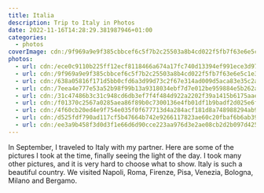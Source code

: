 ```yaml
---
title: Italia
description: Trip to Italy in Photos
date: 2022-11-16T14:28:29.381987946+01:00
categories:
  - photos
coverImage: cdn:/9f969a9e9f385cbbcef6c5f7b2c25503a8b4cd022f5fb7f63e6e5c1e3474460c
photos:
  - url: cdn:/ece0c9110b225ff12ecf8118466a674a17fc740d13394ef991ece3d97be2c6aa
  - url: cdn:/9f969a9e9f385cbbcef6c5f7b2c25503a8b4cd022f5fb7f63e6e5c1e3474460c
  - url: cdn:/638a05816f171d5bb0cfd6a3d99d73c2f67e314ad009d5aca83e35c2ad17eb2d
  - url: cdn:/7eea4e777e53a52b98f99b13a9318034ebf7d7e012be959884e5b262a2ad8d58
  - url: cdn:/31c47486b3c31c948cd6db3ef7f4f484d922a2202f39a1415b6175aaea7ed602
  - url: cdn:/f01370c2567a0285aea86f89b0c7300136e4fb01df1b9badf2d025e6f98d0733
  - url: cdn:/4f60cb20ed4e9f754e035f0f677713d4a284acf181d8a748988294ab9bfe882f
  - url: cdn:/d525fdf790ad117cf5b47664b742e9266117823ae60c20fbaf6b6ab39f86b8e4
  - url: cdn:/ee3a9b458f3d0d3f1e66d6d90cce223aa976d3e2ae08cb2d2b097d425f1f46b5
---
```


In September, I traveled to Italy with my partner. Here are some of the pictures I took at the time, finally seeing the light of the day. I took many other pictures, and it is very hard to choose what to show. Italy is such a beautiful country. We visited Napoli, Roma, Firenze, Pisa, Venezia, Bologna, Milano and Bergamo.

<style>
.fg-2022-11-16-trip-to-italy-in-photos {
  grid-template-columns: repeat(6, 1fr);
  grid-template-areas:
    "a a a b b b"
    "c c d d e e"
    "f f f f f f"
    "g g h h i i";
}

.fg-2022-11-16-trip-to-italy-in-photos > *:nth-child(1) { grid-area: a; }
.fg-2022-11-16-trip-to-italy-in-photos > *:nth-child(2) { grid-area: b; }
.fg-2022-11-16-trip-to-italy-in-photos > *:nth-child(3) { grid-area: c; }
.fg-2022-11-16-trip-to-italy-in-photos > *:nth-child(4) { grid-area: d; }
.fg-2022-11-16-trip-to-italy-in-photos > *:nth-child(5) { grid-area: e; }
.fg-2022-11-16-trip-to-italy-in-photos > *:nth-child(6) { grid-area: f; }
.fg-2022-11-16-trip-to-italy-in-photos > *:nth-child(7) { grid-area: g; }
.fg-2022-11-16-trip-to-italy-in-photos > *:nth-child(8) { grid-area: h; }
.fg-2022-11-16-trip-to-italy-in-photos > *:nth-child(9) { grid-area: i; }
</style>
